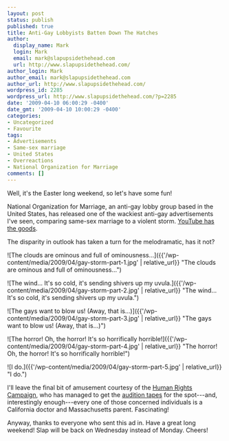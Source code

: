 ```yaml
---
layout: post
status: publish
published: true
title: Anti-Gay Lobbyists Batten Down The Hatches
author:
  display_name: Mark
  login: Mark
  email: mark@slapupsidethehead.com
  url: http://www.slapupsidethehead.com/
author_login: Mark
author_email: mark@slapupsidethehead.com
author_url: http://www.slapupsidethehead.com/
wordpress_id: 2285
wordpress_url: http://www.slapupsidethehead.com/?p=2285
date: '2009-04-10 06:00:29 -0400'
date_gmt: '2009-04-10 10:00:29 -0400'
categories:
- Uncategorized
- Favourite
tags:
- Advertisements
- Same-sex marriage
- United States
- Overreactions
- National Organization for Marriage
comments: []
---
```

Well, it's the Easter long weekend, so let's have some fun!

National Organization for Marriage, an anti-gay lobby group based in the United States, has released one of the wackiest anti-gay advertisements I've seen, comparing same-sex marriage to a violent storm. [YouTube has the goods](http://www.youtube.com/watch?v=Wp76ly2_NoI "But come back afterwards, m'kay?").

The disparity in outlook has taken a turn for the melodramatic, has it not?

![The clouds are ominous and full of ominousness...]({{'/wp-content/media/2009/04/gay-storm-part-1.jpg' | relative_url}} "The clouds are ominous and full of ominousness...")

![The wind... It's so cold, it's sending shivers up my uvula.]({{'/wp-content/media/2009/04/gay-storm-part-2.jpg' | relative_url}} "The wind... It's so cold, it's sending shivers up my uvula.")

![The gays want to blow us! (Away, that is...)]({{'/wp-content/media/2009/04/gay-storm-part-3.jpg' | relative_url}} "The gays want to blow us! (Away, that is...)")

![The horror! Oh, the horror! It's so horrifically horrible!]({{'/wp-content/media/2009/04/gay-storm-part-4.jpg' | relative_url}} "The horror! Oh, the horror! It's so horrifically horrible!")

![I do.]({{'/wp-content/media/2009/04/gay-storm-part-5.jpg' | relative_url}} "I do.")

I'll leave the final bit of amusement courtesy of the [Human Rights Campaign](http://www.hrc.org/12470.htm "A great group with a great cause"), who has managed to get the [audition tapes](http://www.youtube.com/watch?v=lRjVDZxho54 "Each actor has their own take on it, too. How interesting!") for the spot---and, interestingly enough---every one of those concerned individuals is a California doctor and Massachusetts parent. Fascinating!

Anyway, thanks to everyone who sent this ad in. Have a great long weekend! Slap will be back on Wednesday instead of Monday. Cheers!

